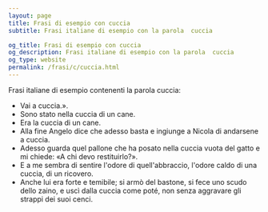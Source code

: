 ```yaml
---
layout: page
title: Frasi di esempio con cuccia 
subtitle: Frasi italiane di esempio con la parola  cuccia

og_title: Frasi di esempio con cuccia 
og_description: Frasi italiane di esempio con la parola  cuccia
og_type: website
permalink: /frasi/c/cuccia.html
---
```


Frasi italiane di esempio contenenti la parola cuccia:


- Vai a cuccia.».
- Sono stato nella cuccia di un cane.
- Era la cuccia di un cane.
- Alla fine Angelo dice che adesso basta e ingiunge a Nicola di andarsene a cuccia.
- Adesso guarda quel pallone che ha posato nella cuccia vuota del gatto e mi chiede: «A chi devo restituirlo?».
- E a me sembra di sentire l'odore di quell'abbraccio, l'odore caldo di una cuccia, di un ricovero.
- Anche lui era forte e temibile; si armò del bastone, si fece uno scudo dello zaino, e uscì dalla cuccia come poté, non senza aggravare gli strappi dei suoi cenci.
